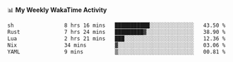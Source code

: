 <!--
**stamp711/stamp711** is a ✨ _special_ ✨ repository because its `README.md` (this file) appears on your GitHub profile.

Here are some ideas to get you started:

- 🔭 I’m currently working on ...
- 🌱 I’m currently learning ...
- 👯 I’m looking to collaborate on ...
- 🤔 I’m looking for help with ...
- 💬 Ask me about ...
- 📫 How to reach me: ...
- 😄 Pronouns: ...
- ⚡ Fun fact: ...
-->

📊 **My Weekly WakaTime Activity**

<!--START_SECTION:waka-->

```txt
sh                8 hrs 16 mins   ███████████░░░░░░░░░░░░░░   43.50 %
Rust              7 hrs 24 mins   █████████▓░░░░░░░░░░░░░░░   38.90 %
Lua               2 hrs 21 mins   ███░░░░░░░░░░░░░░░░░░░░░░   12.36 %
Nix               34 mins         ▓░░░░░░░░░░░░░░░░░░░░░░░░   03.06 %
YAML              9 mins          ▒░░░░░░░░░░░░░░░░░░░░░░░░   00.81 %
```

<!--END_SECTION:waka-->
